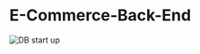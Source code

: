 # E-Commerce-Back-End



![DB start up](https://user-images.githubusercontent.com/105595889/186249276-45da4306-95e2-40fe-863d-f7815b7dc20d.gif)
